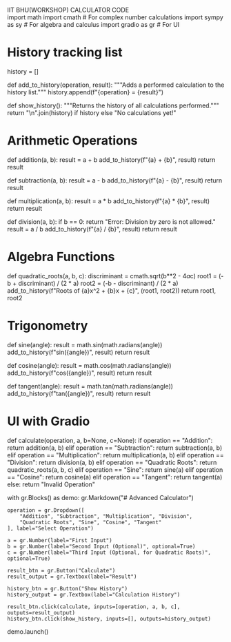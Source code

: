IIT BHU(WORKSHOP) CALCULATOR CODE
<br>
import math
import cmath  # For complex number calculations
import sympy  as sy # For algebra and calculus
import gradio  as gr # For UI

# History tracking list
history = []

def add_to_history(operation, result):
    """Adds a performed calculation to the history list."""
    history.append(f"{operation} = {result}")

def show_history():
    """Returns the history of all calculations performed."""
    return "\n".join(history) if history else "No calculations yet!"

# Arithmetic Operations
def addition(a, b):
    result = a + b
    add_to_history(f"{a} + {b}", result)
    return result

def subtraction(a, b):
    result = a - b
    add_to_history(f"{a} - {b}", result)
    return result

def multiplication(a, b):
    result = a * b
    add_to_history(f"{a} * {b}", result)
    return result

def division(a, b):
    if b == 0:
        return "Error: Division by zero is not allowed."
    result = a / b
    add_to_history(f"{a} / {b}", result)
    return result

# Algebra Functions
def quadratic_roots(a, b, c):
    discriminant = cmath.sqrt(b**2 - 4*a*c)
    root1 = (-b + discriminant) / (2 * a)
    root2 = (-b - discriminant) / (2 * a)
    add_to_history(f"Roots of {a}x^2 + {b}x + {c}", (root1, root2))
    return root1, root2

# Trigonometry
def sine(angle):
    result = math.sin(math.radians(angle))
    add_to_history(f"sin({angle})", result)
    return result

def cosine(angle):
    result = math.cos(math.radians(angle))
    add_to_history(f"cos({angle})", result)
    return result

def tangent(angle):
    result = math.tan(math.radians(angle))
    add_to_history(f"tan({angle})", result)
    return result

# UI with Gradio
def calculate(operation, a, b=None, c=None):
    if operation == "Addition":
        return addition(a, b)
    elif operation == "Subtraction":
        return subtraction(a, b)
    elif operation == "Multiplication":
        return multiplication(a, b)
    elif operation == "Division":
        return division(a, b)
    elif operation == "Quadratic Roots":
        return quadratic_roots(a, b, c)
    elif operation == "Sine":
        return sine(a)
    elif operation == "Cosine":
        return cosine(a)
    elif operation == "Tangent":
        return tangent(a)
    else:
        return "Invalid Operation"

with gr.Blocks() as demo:
    gr.Markdown("# Advanced Calculator")
    
    operation = gr.Dropdown([
        "Addition", "Subtraction", "Multiplication", "Division",
        "Quadratic Roots", "Sine", "Cosine", "Tangent"
    ], label="Select Operation")
    
    a = gr.Number(label="First Input")
    b = gr.Number(label="Second Input (Optional)", optional=True)
    c = gr.Number(label="Third Input (Optional, for Quadratic Roots)", optional=True)
    
    result_btn = gr.Button("Calculate")
    result_output = gr.Textbox(label="Result")
    
    history_btn = gr.Button("Show History")
    history_output = gr.Textbox(label="Calculation History")
    
    result_btn.click(calculate, inputs=[operation, a, b, c], outputs=result_output)
    history_btn.click(show_history, inputs=[], outputs=history_output)

demo.launch()

